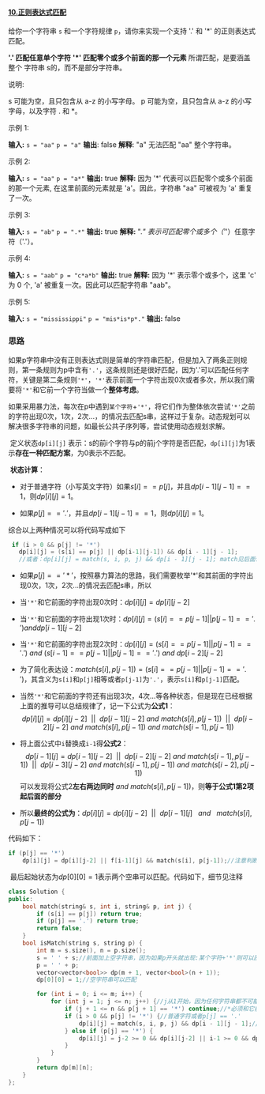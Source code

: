 #### [10.正则表达式匹配](https://leetcode-cn.com/problems/regular-expression-matching)

给你一个字符串 `s` 和一个字符规律 `p`，请你来实现一个支持 '.' 和 '*' 的正则表达式匹配。

**'.' 匹配任意单个字符**
**'*' 匹配零个或多个前面的那一个元素**
所谓匹配，是要涵盖 整个 字符串 s的，而不是部分字符串。

说明:

s 可能为空，且只包含从 a-z 的小写字母。
p 可能为空，且只包含从 a-z 的小写字母，以及字符 . 和 *。



示例 1:

**输入:**
`s = "aa"`
`p = "a"`
**输出**: false
**解释**: "a" 无法匹配 "aa" 整个字符串。



示例 2:

**输入:**
`s = "aa"`
`p = "a*"`
**输出:** true
**解释:** 因为 '*' 代表可以匹配零个或多个前面的那一个元素, 在这里前面的元素就是 'a'。因此，字符串 "aa" 可被视为 'a' 重复了一次。



示例 3:

**输入:**
`s = "ab"`
`p = ".*"`
**输出:** true
**解释:** ".*" 表示可匹配零个或多个（'*'）任意字符（'.'）。



示例 4:

**输入:**
`s = "aab"`
`p = "c*a*b"`
**输出:** true
**解释:** 因为 '*' 表示零个或多个，这里 'c' 为 0 个, 'a' 被重复一次。因此可以匹配字符串 "aab"。



示例 5:

**输入:**
`s = "mississippi"`
`p = "mis*is*p*."`
**输出:** false



### 思路

​		如果p字符串中没有正则表达式则是简单的字符串匹配，但是加入了两条正则规则，第一条规则为p中含有`'.'`，这条规则还是很好匹配，因为'.'可以匹配任何字符，关键是第二条规则`'*'`，`'*'`表示前面一个字符出现0次或者多次，所以我们需要将`'*'`和它前一个字符当做一个**整体考虑**。

​		如果采用暴力法，每次在p中遇到`某个字符`+`'*'`，将它们作为整体依次尝试`'*'`之前的字符出现0次，1次，2次...，的情况去匹配s串，这样过于复杂。动态规划可以解决很多字符串的问题，如最长公共子序列等，尝试使用动态规划求解。

​		定义状态`dp[i][j]` 表示：s的前i个字符与p的前j个字符是否匹配，`dp[i][j]`为1表示**存在一种匹配方案**，为0表示不匹配。

​		**状态计算**：

- 对于普通字符（小写英文字符）如果$s[i] == p[j]$，并且$dp[i-1][j-1] == 1$，则$dp[i][j] = 1$。

- 如果$p[j] == '.'$，并且$dp[i-1][j-1] == 1$，则$dp[i][j] = 1$。

综合以上两种情况可以将代码写成如下

 ```cpp
  if (i > 0 && p[j] != '*')
  	dp[i][j] = (s[i] == p[j] || dp[i-1][j-1]) && dp[i - 1][j - 1];
	//或者：dp[i][j] = match(s, i, p, j) && dp[i - 1][j - 1]; match见后面说明
 ```

-   如果$p[j] == '*'$，按照暴力算法的思路，我们需要枚举'*'和其前面的字符出现0次，1次，2次...的情况去匹配s串，所以
  - 当`'*'`和它前面的字符出现0次时：$dp[i][j] = dp[i][j-2]$
  
  - 当`'*'`和它前面的字符出现1次时：$dp[i][j] = (s[i] == p[j-1] || p[j-1] == '.')  and dp[i-1][j-2]$
  
  - 当`'*'`和它前面的字符出现2次时：$dp[i][j] = (s[i] == p[j-1] || p[j-1] == '.') \ and\  (s[i-1] == p[j-1] || p[j-1] == '.')\ and\ dp[i-2][j-2]$
  
  - 为了简化表达设：$match(s[i], p[j-1])=(s[i] == p[j-1] || p[j-1] == '.')$，其含义为`s[i]`和`p[j]`相等或者`p[j-1]`为`'.'`，表示`s[i]`和`p[j-1]`匹配。
  
  - 当然`'*'`和它前面的字符还有出现3次，4次...等各种状态，但是现在已经根据上面的推导可以总结规律了，记一下公式为**公式1**：
   $$
   dp[i][j] = dp[i][j-2] \ \ || \ \ dp[i-1][j-2] \ and\  match(s[i],p[j-1])\ \ || \ \ dp[i-2][j-2] \ and\  match(s[i],p[j-1]) \ and\  match(s[i-1],p[j-1])
   $$

- 将上面公式中`i`替换成`i-1`得**公式2**：
  $$
  dp[i-1][j] = dp[i-1][j-2] \ \ || \ \ dp[i-2][j-2] \ and\  match(s[i-1],p[j-1])\ \ || \ \ dp[i-3][j-2] \ and\  match(s[i-1],p[j-1]) \ and\  match(s[i-2],p[j-1])
  $$
  可以发现将公式2**左右两边同时**$\ and\ match(s[i],p[j-1])$，则**等于公式1第2项起后面的部分**

- 所以**最终的公式为**：$dp[i][j] = dp[i][j-2]\ \ ||\ \  dp[i-1][j]\ \  \ and\  \ \ match(s[i],p[j-1])$

代码如下：

```cpp
if (p[j] == '*')
	dp[i][j] = dp[i][j-2] || f[i-1][j] && match(s[i], p[j-1]);//注意判断下标大于0
```



​		最后起始状态为$dp[0][0] = 1$表示两个空串可以匹配。代码如下，细节见注释

```cpp
class Solution {
public:
    bool match(string& s, int i, string& p, int j) {
        if (s[i] == p[j]) return true;
        if (p[j] == '.') return true;
        return false;
    }
    bool isMatch(string s, string p) {
        int m = s.size(), n = p.size();
        s = ' ' + s;//前面加上空字符串，因为如果p开头就出现:某个字符+'*'则可以匹配空字符
        p = ' ' + p;
        vector<vector<bool>> dp(m + 1, vector<bool>(n + 1));
        dp[0][0] = 1;//空字符串可以匹配

        for (int i = 0; i <= m; i++) {
            for (int j = 1; j <= n; j++) {//j从1开始，因为任何字符串都不可能和空字符串匹配
                if (j + 1 <= n && p[j + 1] == '*') continue;//*必须和它前一个字母一起使用
                if (i > 0 && p[j] != '*') {//普通字符或者p[j] == '.'
                    dp[i][j] = match(s, i, p, j) && dp[i - 1][j - 1];//s[i] == p[j] && dp[i-1][j-1]
                } else if (p[j] == '*') {
                    dp[i][j] = j-2 >= 0 && dp[i][j-2] || i-1 >= 0 && dp[i-1][j] && match(s, i, p, j - 1);
                }
            }
        }
        return dp[m][n];
    }
};
```

